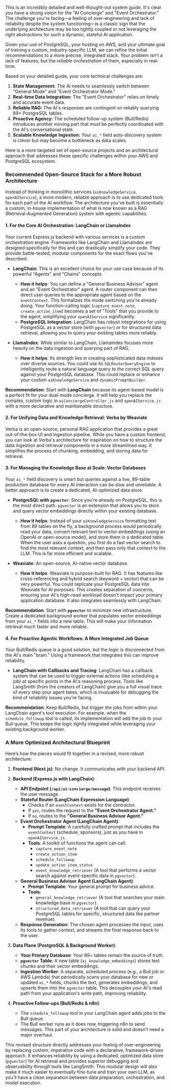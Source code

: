 This is an incredibly detailed and well-thought-out system guide. It's clear you have a strong vision for the "AI Concierge" and "Event Orchestrator." The challenge you're facing—a feeling of over-engineering and lack of reliability despite the system functioning—is a classic sign that the underlying architecture may be too tightly coupled or not leveraging the right abstractions for such a dynamic, stateful AI application.

Given your use of PostgreSQL, your hosting on AWS, and your ultimate goal of training a custom, industry-specific LLM, we can refine the initial recommendations to a more precise, integrated stack. Your problem isn't a lack of features, but the *reliable orchestration* of them, especially in real-time.

Based on your detailed guide, your core technical challenges are:
1.  **State Management:** The AI needs to seamlessly switch between "General Mode" and "Event Orchestrator Mode."
2.  **Real-time Data Integration:** The "Event Orchestrator" relies on timely and accurate event data.
3.  **Reliable RAG:** The AI's responses are contingent on reliably querying 89+ PostgreSQL tables.
4.  **Proactive Agency:** The scheduled follow-up system (Bull/Redis) introduces another moving part that must be perfectly coordinated with the AI's conversational state.
5.  **Scalable Knowledge Ingestion:** Your `ai_*` field auto-discovery system is clever but may become a bottleneck as data scales.

Here is a more targeted set of open-source projects and an architectural approach that addresses these specific challenges within your AWS and PostgreSQL ecosystem.

### Recommended Open-Source Stack for a More Robust Architecture

Instead of thinking in monolithic services (`aiKnowledgeService`, `openAIService`), a more modern, reliable approach is to use dedicated tools for each part of the AI workflow. The architecture you've built is essentially a custom, in-house implementation of what is now known as a RAG (Retrieval-Augmented Generation) system with agentic capabilities.

#### 1. For the Core AI Orchestration: LangChain or LlamaIndex

Your current Express.js backend with various services is a custom orchestration engine. Frameworks like LangChain and LlamaIndex are designed specifically for this and can drastically simplify your code. They provide battle-tested, modular components for the exact flows you've described.

*   **LangChain**: This is an excellent choice for your use case because of its powerful "Agents" and "Chains" concepts.
    *   **How it helps**: You can define a "General Business Advisor" agent and an "Event Orchestrator" agent. A router component can then direct user queries to the appropriate agent based on the `eventContext`. This formalizes the mode switching you're already doing. Your function-calling logic (`capture_event_note`, `create_action_item`) becomes a set of "Tools" that you provide to the agent, simplifying your `openAIService` significantly.
    *   **PostgreSQL Integration**: LangChain has robust integrations for using PostgreSQL as a vector store (with `pgvector`) or for structured data retrieval, allowing you to query your existing tables more reliably.

*   **LlamaIndex**: While similar to LangChain, LlamaIndex focuses more heavily on the data ingestion and querying part of RAG.
    *   **How it helps**: Its strength lies in creating sophisticated data indexes over diverse sources. You could use its `SQLRouterQueryEngine` to intelligently route a natural language query to the correct SQL query against your PostgreSQL database. This could replace or enhance your custom `aiKnowledgeService` and `dynamicPromptBuilder`.

**Recommendation**: Start with **LangChain** because its agent-based model is a perfect fit for your dual-mode concierge. It will help you replace the complex, custom logic in `aiConciergeController.js` and `openAIService.js` with a more declarative and maintainable structure.

#### 2. For Unifying Data and Knowledge Retrieval: Verba by Weaviate

Verba is an open-source, personal RAG application that provides a great out-of-the-box UI and ingestion pipeline. While you have a custom frontend, you can look at Verba's architecture for inspiration on how to structure the data ingestion and retrieval components in a more streamlined way. It simplifies the process of chunking, embedding, and storing data for retrieval.

#### 3. For Managing the Knowledge Base at Scale: Vector Databases

Your `ai_*` field discovery is smart but queries against a live, 89-table production database for every AI interaction can be slow and unreliable. A better approach is to create a dedicated, AI-optimized data store.

*   **PostgreSQL with `pgvector`**: Since you're already on PostgreSQL, this is the most direct path. `pgvector` is an extension that allows you to store and query vector embeddings directly within your existing database.
    *   **How it helps**: Instead of your `aiKnowledgeService` formatting text from 89 tables on the fly, a background process would periodically read your data, convert relevant text to vector embeddings (using an OpenAI or open-source model), and store them in a dedicated table. When the user asks a question, you first do a fast vector search to find the most relevant context, and then pass only that context to the LLM. This is far more efficient and scalable.

*   **Weaviate**: An open-source, AI-native vector database.
    *   **How it helps**: Weaviate is purpose-built for RAG. It has features like cross-referencing and hybrid search (keyword + vector) that can be very powerful. You could replicate your PostgreSQL data into Weaviate for AI purposes. This creates separation of concerns, ensuring your AI's high-read workload doesn't impact your primary application database. It also integrates seamlessly with LangChain.

**Recommendation**: Start with **`pgvector`** to minimize new infrastructure. Create a dedicated background worker that populates vector embeddings from your `ai_*` fields into a new table. This will make your information retrieval much faster and more reliable.

#### 4. For Proactive Agentic Workflows: A More Integrated Job Queue

Your Bull/Redis queue is a good solution, but the logic is disconnected from the AI's main "brain." Using a framework that integrates this can improve reliability.

*   **LangChain with Callbacks and Tracing**: LangChain has a callback system that can be used to trigger external actions (like scheduling a job) at specific points in the AI's reasoning process. Tools like LangSmith (from the creators of LangChain) give you a full visual trace of every step your agent takes, which is invaluable for debugging the kind of reliability issues you're facing.

**Recommendation**: Keep Bull/Redis, but trigger the jobs from within your LangChain agent's tool execution. For example, when the `schedule_followup` tool is called, its implementation will add the job to your Bull queue. This keeps the logic tightly integrated while leveraging your existing background worker.

### A More Optimized Architectural Blueprint

Here’s how the pieces would fit together in a revised, more robust architecture:

1.  **Frontend (Next.js)**: No change. It communicates with your backend API.

2.  **Backend (Express.js with LangChain)**:
    *   **API Endpoint (`/api/ai-concierge/message`)**: This endpoint receives the user message.
    *   **Stateful Router (LangChain Expression Language)**:
        *   Checks if an `eventContext` exists for the contractor.
        *   If `yes`, routes the request to the **"Event Orchestrator Agent."**
        *   If `no`, routes to the **"General Business Advisor Agent."**
    *   **Event Orchestrator Agent (LangChain Agent)**:
        *   **Prompt Template**: A carefully crafted prompt that includes the `eventContext` (schedule, sponsors), just as you have in `openAIService.js`.
        *   **Tools**: A toolkit of functions the agent can call:
            *   `capture_event_note`
            *   `create_action_item`
            *   `schedule_followup`
            *   `update_action_item_status`
            *   `event_knowledge_retriever` (A tool that performs a vector search against event-specific data in `pgvector`).
    *   **General Business Advisor Agent (LangChain Agent)**:
        *   **Prompt Template**: Your general prompt for business advice.
        *   **Tools**:
            *   `general_knowledge_retriever` (A tool that searches your main knowledge base in `pgvector`).
            *   `structured_data_retriever` (A tool that can query your PostgreSQL tables for specific, structured data like partner revenue).
    *   **Response Generation**: The chosen agent processes the input, uses its tools to gather context, and streams the final response back to the user.

3.  **Data Plane (PostgreSQL & Background Worker)**:
    *   **Your Primary Database**: Your 89+ tables remain the source of truth.
    *   **`pgvector` Table**: A new table (`ai_knowledge_embeddings`) stores text chunks and their vector embeddings.
    *   **Ingestion Worker**: A separate, scheduled process (e.g., a Bull job or AWS Lambda) that periodically scans your database for new or updated `ai_*` fields, chunks the text, generates embeddings, and upserts them into the `pgvector` table. This decouples your AI's read path from your application's write path, improving reliability.

4.  **Proactive Follow-ups (Bull/Redis & n8n)**:
    *   The `schedule_followup` tool in your LangChain agent adds jobs to the Bull queue.
    *   The Bull worker runs as it does now, triggering n8n to send messages. This part of your architecture is solid and doesn't need a major overhaul.

This revised structure directly addresses your feeling of over-engineering by replacing custom, imperative code with a declarative, framework-driven approach. It enhances reliability by using a dedicated, optimized data store (`pgvector`) for AI retrieval and provides superior debugging and observability through tools like LangSmith. This modular design will also make it much easier to eventually fine-tune and train your own LLM, as you'll have a clean separation between data preparation, orchestration, and model execution.